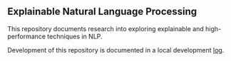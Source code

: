 ## Explainable Natural Language Processing

This repository documents research into exploring explainable and high-performance techniques in NLP.

Development of this repository is documented in a local development [log](./docs/develop.md).
